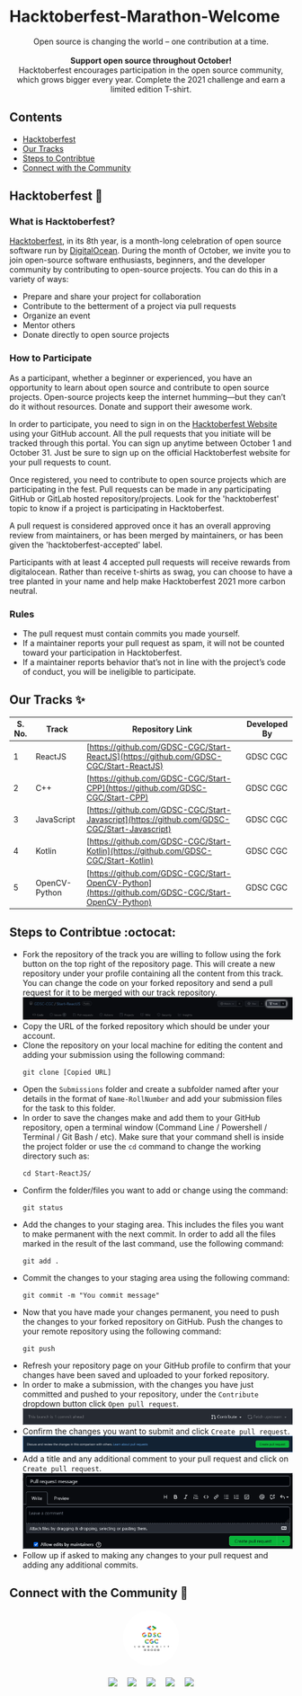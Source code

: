 # Hacktoberfest-Marathon-Welcome

<div align="center">
 Open source is changing the world – one contribution at a time.<br><br>
 <strong>Support open source throughout October!</strong><br>
 Hacktoberfest encourages participation in the open source community, which grows bigger every year. Complete the 2021 challenge and earn a limited edition T-shirt. 
</div>

## Contents
- [Hacktoberfest](#hacktoberfest-rocket)
- [Our Tracks](#our-tracks-sparkles)
- [Steps to Contribtue](#steps-to-contribtue-octocat)
- [Connect with the Community](#connect-with-the-community-rocket)

## Hacktoberfest :rocket:
### What is Hacktoberfest?
[Hacktoberfest](https://hacktoberfest.digitalocean.com/), in its 8th year, is a month-long celebration of open source software run by [DigitalOcean](https://www.digitalocean.com/). During the month of October, we invite you to join open-source software enthusiasts, beginners, and the developer community by contributing to open-source projects. You can do this in a variety of ways:
- Prepare and share your project for collaboration
- Contribute to the betterment of a project via pull requests
- Organize an event
- Mentor others
- Donate directly to open source projects

### How to Participate
As a participant, whether a beginner or experienced, you have an opportunity to learn about open source and contribute to open source projects. Open-source projects keep the internet humming—but they can’t do it without resources. Donate and support their awesome work.   

In order to participate, you need to sign in on the [Hacktoberfest Website](https://hacktoberfest.digitalocean.com/) using your GitHub account. All the pull requests that you initiate will be tracked through this portal. You can sign up anytime between October 1 and October 31. Just be sure to sign up on the official Hacktoberfest website for your pull requests to count.

Once registered, you need to contribute to open source projects which are participating in the fest. Pull requests can be made in any participating GitHub or GitLab hosted repository/projects. Look for the 'hacktoberfest' topic to know if a project is participating in Hacktoberfest. 

A pull request is considered approved once it has an overall approving review from maintainers, or has been merged by maintainers, or has been given the 'hacktoberfest-accepted' label.

Participants with at least 4 accepted pull requests will receive rewards from digitalocean. Rather than receive t-shirts as swag, you can choose to have a tree planted in your name and help make Hacktoberfest 2021 more carbon neutral. 

### Rules
- The pull request must contain commits you made yourself.
- If a maintainer reports your pull request as spam, it will not be counted toward your participation in Hacktoberfest.
- If a maintainer reports behavior that’s not in line with the project’s code of conduct, you will be ineligible to participate.

## Our Tracks :sparkles:
S. No. | Track | Repository Link | Developed By
--- | --- | --- | ---
1 | ReactJS | [https://github.com/GDSC-CGC/Start-ReactJS](https://github.com/GDSC-CGC/Start-ReactJS) | GDSC CGC
2 | C++ | [https://github.com/GDSC-CGC/Start-CPP](https://github.com/GDSC-CGC/Start-CPP) | GDSC CGC
3 | JavaScript | [https://github.com/GDSC-CGC/Start-Javascript](https://github.com/GDSC-CGC/Start-Javascript) | GDSC CGC
4 | Kotlin | [https://github.com/GDSC-CGC/Start-Kotlin](https://github.com/GDSC-CGC/Start-Kotlin) | GDSC CGC
5 | OpenCV-Python | [https://github.com/GDSC-CGC/Start-OpenCV-Python](https://github.com/GDSC-CGC/Start-OpenCV-Python) | GDSC CGC

## Steps to Contribtue :octocat:
- Fork the repository of the track you are willing to follow using the fork button on the top right of the repository page. This will create a new repository under your profile containing all the content from this track. You can change the code on your forked repository and send a pull request for it to be merged with our track repository.  
![fork](/Dispaly/fork.png)
- Copy the URL of the forked repository which should be under your account.
- Clone the repository on your local machine for editing the content and adding your submission using the following command:  
  ```
  git clone [Copied URL]
  ```
- Open the `Submissions` folder and create a subfolder named after your details in the format of `Name-RollNumber` and add your submission files for the task to this folder.
- In order to save the changes make and add them to your GitHub repository, open a terminal window (Command Line / Powershell / Terminal / Git Bash / etc). Make sure that your command shell is inside the project folder or use the `cd` command to change the working directory such as:  
  ```
  cd Start-ReactJS/
  ```
- Confirm the folder/files you want to add or change using the command:  
  ```
  git status
  ```
- Add the changes to your staging area. This includes the files you want to make permanent with the next commit. In order to add all the files marked in the result of the last command, use the following command:  
  ```
  git add .
  ```
- Commit the changes to your staging area using the following command:  
  ```
  git commit -m "You commit message"
  ```
- Now that you have made your changes permanent, you need to push the changes to your forked repository on GitHub. Push the changes to your remote repository using the following command:  
  ```
  git push
  ```
- Refresh your repository page on your GitHub profile to confirm that your changes have been saved and uploaded to your forked repository.
- In order to make a submission, with the changes you have just committed and pushed to your repository, under the `Contribute` dropdown button click `Open pull request`.  
![Contribute](/Dispaly/contribute.png)
- Confirm the changes you want to submit and click `Create pull request`.  
![Create PR](/Dispaly/createpr.png)
- Add a title and any additional comment to your pull request and click on `Create pull request`.  
![PR Message and Comment](/Dispaly/prmessage.png)
- Follow up if asked to making any changes to your pull request and adding any additional commits.

## Connect with the Community :rocket:
<div align="center">
  <img src="Dispaly/GDSCCGC-community.jpeg" height="100px" style="border-radius:50%" />
  <br><br>
  <a href="https://twitter.com/dsccgc" target="_blank"><img src="https://cdn.iconscout.com/icon/free/png-256/twitter-53-189787.png" height="50px" /></a>&emsp;
  <a href="https://t.me/dsccgc"><img src="https://cdn.iconscout.com/icon/free/png-256/telegram-3-226554.png" height="50px"/></a>&emsp;
  <a href="https://www.linkedin.com/company/dsccgc/"><img src="https://cdn.iconscout.com/icon/free/png-256/linkedin-48-189774.png" height="50px" /></a>&emsp;
  <a href="https://bit.ly/GDSC-CGC-Community2"><img src="https://cdn.iconscout.com/icon/free/png-256/whatsapp-3691235-3073755.png" height="50px" /></a>&emsp;
  <a href="https://www.instagram.com/gdsccgc/"><img src="https://cdn.iconscout.com/icon/free/png-256/instagram-52-151106.png" height="50px" /></a>
</div>